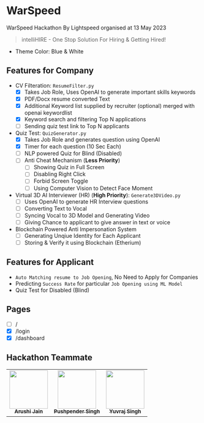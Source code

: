 # WarSpeed
WarSpeed Hackathon By Lightspeed organised at 13 May 2023

> intelliHIRE -  One Stop Solution For Hiring & Getting Hired!

- Theme Color: Blue & White

## Features for Company

- CV Filteration: `ResumeFilter.py`
    - [X] Takes Job Role, Uses OpenAI to generate important skills keywords 
    - [X] PDF/Docx resume converted Text
    - [X] Additional Keyword list supplied by recruiter (optional) merged with openai keywordlist
    - [X] Keyword search and filtering Top N applications
    - [ ] Sending quiz test link to Top N applicants

- Quiz Test: `QuizGenerator.py`
    - [X] Takes Job Role and generates question using OpenAI
    - [X] Timer for each question (10 Sec Each)
    - [ ] NLP powered Quiz for Blind (Disabled)
    - [ ] Anti Cheat Mechanism (**Less Priority**)
      - [ ] Showing Quiz in Full Screen
      - [ ] Disabling Right Click
      - [ ] Forbid Screen Toggle
      - [ ] Using Computer Vision to Detect Face Moment
      
- Virtual 3D AI Interviewer (HR) (**High Priority**): `Generate3DVideo.py`
    - [ ] Uses OpenAI to generate HR Interview questions
    - [ ] Converting Text to Vocal 
    - [ ] Syncing Vocal to 3D Model and Generating Video
    - [ ] Giving Chance to applicant to give answer in text or voice

- Blockchain Powered Anti Impersonation System
    - [ ] Generating Unqiue Identity for Each Applicant
    - [ ] Storing & Verify it using Blockchain (Etherium)

## Features for Applicant
- `Auto Matching resume to Job Opening`, No Need to Apply for Companies 
- Predicting `Success Rate` for particular `Job Opening using ML Model`
- Quiz Test for Disabled (Blind)

## Pages
- [ ] /
- [X] /login
- [X] /dashboard

## Hackathon Teammate
<table>
<tr>

<td align="center">
    <a href="https://github.com/arushi167">
        <kbd><img src="https://avatars3.githubusercontent.com/arushi167?size=400" width="100px;" alt=""/></kbd><br />
        <sub><b>Arushi Jain</b></sub>
    </a><br />
</td>

<td align="center">
    <a href="https://github.com/PushpenderIndia">
        <kbd><img src="https://avatars3.githubusercontent.com/PushpenderIndia?size=400" width="100px;" alt=""/></kbd><br />
        <sub><b>Pushpender Singh</b></sub>
    </a><br />
</td>

<td align="center">
    <a href="https://github.com/Yuvraj0208">
        <kbd><img src="https://avatars3.githubusercontent.com/Yuvraj0208?size=400" width="100px;" alt=""/></kbd><br />
        <sub><b>Yuvraj Singh</b></sub>
    </a><br />
</td>

</tr>
</tr>
</table>






